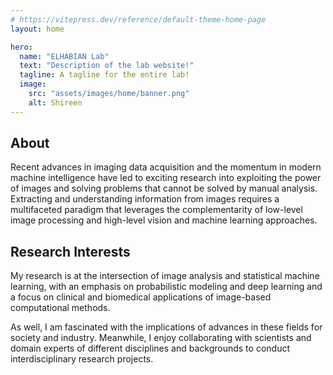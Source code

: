 ```yaml
---
# https://vitepress.dev/reference/default-theme-home-page
layout: home

hero:
  name: "ELHABIAN Lab"
  text: "Description of the lab website!"
  tagline: A tagline for the entire lab!
  image:
    src: "assets/images/home/banner.png"
    alt: Shireen
---
```


## About

Recent advances in imaging data acquisition and the momentum in modern machine intelligence have led to exciting research into exploiting the power of images and solving problems that cannot be solved by manual analysis. Extracting and understanding information from images requires a multifaceted paradigm that leverages the complementarity of low-level image processing and high-level vision and machine learning approaches.

## Research Interests

 My research is at the intersection of image analysis and statistical machine learning, with an emphasis on probabilistic modeling and deep learning and a focus on clinical and biomedical applications of image-based computational methods.

As well, I am fascinated with the implications of advances in these fields for society and industry. Meanwhile, I enjoy collaborating with scientists and domain experts of different disciplines and backgrounds to conduct interdisciplinary research projects.
